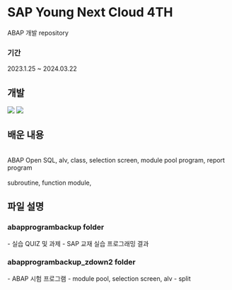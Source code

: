 # SAP Young Next Cloud 4TH
ABAP 개발 repository

<h3>기간</h3>
2023.1.25 ~ 2024.03.22
</br>

## 개발 
<img src="https://img.shields.io/badge/Abap-pink?style=for-the-badge&logo=Abap&logoColor=black"/></a>
<img src="https://img.shields.io/badge/Sql-green?style=for-the-badge&logo=Sqls&logoColor=white"/></a>

## 배운 내용
<br>ABAP Open SQL, alv, class, selection screen, module pool program, report program </br> 
<br>subroutine, function module, </br>
## 파일 설명
<h3>abapprogrambackup folder </h3>
- 실습 QUIZ 및 과제
- SAP 교재 실습 프로그래밍 결과

<h3>abapprogrambackup_zdown2 folder </h3>
- ABAP 시험 프로그램
- module pool, selection screen, alv - split



